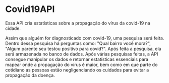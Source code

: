 # Covid19API
Essa API cria estatísticas sobre a propagação do vírus da covid-19 na cidade.

Assim que alguém for diagnosticado com covid-19, uma pesquisa será feita. Dentro dessa pesquisa há perguntas como: "Qual bairro você mora?", "Algum parente seu testou positivo para covid?". Após feita a pesquisa, ela será armazenada no banco de dados. Após várias pesquisas feitas, a API consegue manipular os dados e retornar estatísticas essenciais para mapear onde a propagação do vírus é maior, bem como em que parte do cotidiano as pessoas estão negligenciando os cuidados para evitar a propagação da doença.
